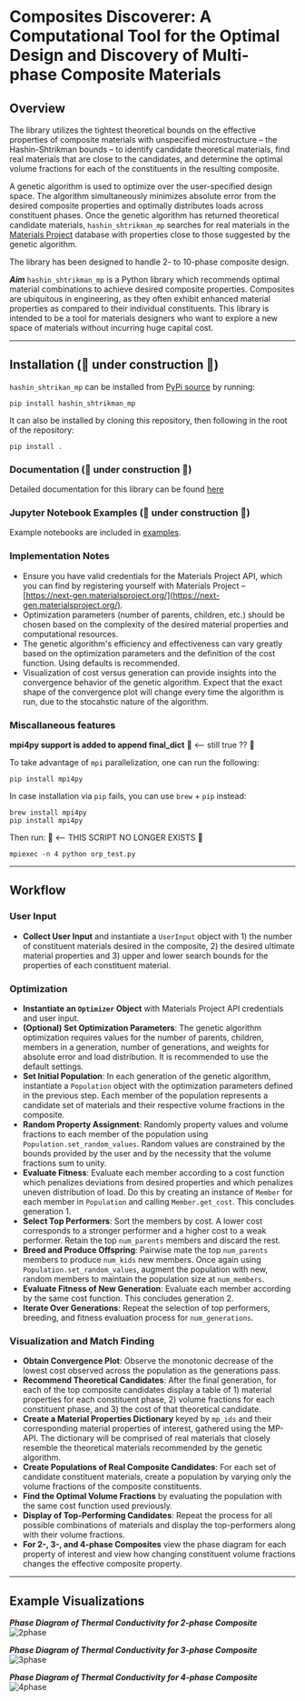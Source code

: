 # Composites Discoverer: A Computational Tool for the Optimal Design and Discovery of Multi-phase Composite Materials

## Overview
The library utilizes the tightest theoretical bounds on the effective properties of composite materials with unspecified microstructure – the Hashin-Shtrikman bounds – to identify candidate theoretical materials, find real materials that are close to the candidates, and determine the optimal volume fractions for each of the constituents in the resulting composite.

A genetic algorithm is used to optimize over the user-specified design space. The algorithm simultaneously minimizes absolute error from the desired composite properties and optimally distributes loads across constituent phases. Once the genetic algorithm has returned theoretical candidate materials, `hashin_shtrikman_mp` searches for real materials in the [Materials Project](https://next-gen.materialsproject.org/) database with properties close to those suggested by the genetic algorithm.

The library has been designed to handle 2- to 10-phase composite design.

***Aim***
`hashin_shtrikman_mp` is a Python library which recommends optimal material combinations to achieve desired composite properties. Composites are ubiquitous in engineering, as they often exhibit enhanced material properties as compared to their individual constituents. This library is intended to be a tool for materials designers who want to explore a new space of materials without incurring huge capital cost.

---
## Installation (🛑 under construction 🛑)
`hashin_shtrikan_mp` can be installed from [PyPi source](https://pypi.org/project/hashin_shtrikman_mp/) by running:
```
pip install hashin_shtrikman_mp
```

It can also be installed by cloning this repository, then following in the root of the repository:
```
pip install .
```

### Documentation (🛑 under construction 🛑)
Detailed documentation for this library can be found [here](https://mcgalcode.github.io/hashin_shtrikman_mp/)

### Jupyter Notebook Examples (🛑 under construction 🛑)
Example notebooks are included in [examples](https://github.com/carlacupcake/hashin_shtrikman_mp/tree/master/examples).

### Implementation Notes
- Ensure you have valid credentials for the Materials Project API, which you can find by registering yourself with Materials Project – [https://next-gen.materialsproject.org/](https://next-gen.materialsproject.org/).
- Optimization parameters (number of parents, children, etc.) should be chosen based on the complexity of the desired material properties and computational resources.
- The genetic algorithm's efficiency and effectiveness can vary greatly based on the optimization parameters and the definition of the cost function. Using defaults is recommended.
- Visualization of cost versus generation can provide insights into the convergence behavior of the genetic algorithm. Expect that the exact shape of the convergence plot will change every time the algorithm is run, due to the stocahstic nature of the algorithm.

### Miscallaneous features
**mpi4py support is added to append final_dict** 🛑 <-- still true ?? 🛑

To take advantage of `mpi` parallelization, one can run the following:
```
pip install mpi4py
```

In case installation via `pip` fails, you can use `brew` + `pip` instead:
```
brew install mpi4py
pip install mpi4py
```

Then run: 🛑 <-- THIS SCRIPT NO LONGER EXISTS 🛑
```
mpiexec -n 4 python orp_test.py
```

---

## Workflow

### User Input
- **Collect User Input** and instantiate a `UserInput` object with 1) the number of constituent materials desired in the composite, 2) the desired ultimate material properties and 3) upper and lower search bounds for the properties of each constituent material.

### Optimization
- **Instantiate an `Optimizer` Object** with Materials Project API credentials and user input.
- **(Optional) Set Optimization Parameters**: The genetic algorithm optimization requires values for the number of parents, children, members in a generation, number of generations, and weights for absolute error and load distribution. It is recommended to use the default settings.
- **Set Initial Population**: In each generation of the genetic algorithm, instantiate a `Population` object with the optimization parameters defined in the previous step. Each member of the population represents a candidate set of materials and their respective volume fractions in the composite.
- **Random Property Assignment**: Randomly property values and volume fractions to each member of the population using `Population.set_random_values`. Random values are constrained by the bounds provided by the user and by the necessity that the volume fractions sum to unity.
- **Evaluate Fitness**: Evaluate each member according to a cost function which penalizes deviations from desired properties and which penalizes uneven distribution of load. Do this by creating an instance of `Member` for each member in `Population` and calling `Member.get_cost`. This concludes generation 1.
- **Select Top Performers**: Sort the members by cost. A lower cost corresponds to a stronger performer and a higher cost to a weak performer. Retain the top `num_parents` members and discard the rest.
- **Breed and Produce Offspring**: Pairwise mate the top `num_parents` members to produce `num_kids` new members. Once again using `Population.set_random_values`, augment the population with new, random members to maintain the population size at `num_members`.
- **Evaluate Fitness of New Generation**: Evaluate each member according by the same cost function. This concludes generation 2.
- **Iterate Over Generations**: Repeat the selection of top performers, breeding, and fitness evaluation process for `num_generations`.

### Visualization and Match Finding
- **Obtain Convergence Plot**: Observe the monotonic decrease of the lowest cost observed across the population as the generations pass.
- **Recommend Theoretical Candidates**: After the final generation, for each of the top composite candidates display a table of 1) material properties for each constituent phase, 2) volume fractions for each constituent phase, and 3) the cost of that theoretical candidate.
- **Create a Material Properties Dictionary** keyed by `mp_ids` and their corresponding material properties of interest, gathered using the MP-API. The dictionary will be comprised of real materials that closely resemble the theoretical materials recommended by the genetic algorithm.
- **Create Populations of Real Composite Candidates**: For each set of candidate constituent materials, create a population by varying only the volume fractions of the composite constituents.
- **Find the Optimal Volume Fractions** by evaluating the  population with the same cost function used previously.
- **Display of Top-Performing Candidates**: Repeat the process for all possible combinations of materials and display the top-performers along with their volume fractions.
- **For 2-, 3-, and 4-phase Composites** view the phase diagram for each property of interest and view how changing constituent volume fractions changes the effective composite property.

---

## Example Visualizations


***Phase Diagram of Thermal Conductivity for 2-phase Composite***
![2phase](https://github.com/user-attachments/assets/00c7c051-f974-4437-9490-e08a6d8afc1c)

***Phase Diagram of Thermal Conductivity for 3-phase Composite***
![3phase](https://github.com/user-attachments/assets/a375ff79-1c54-463f-92a2-c294b96d159c)

***Phase Diagram of Thermal Conductivity for 4-phase Composite***
![4phase](https://github.com/user-attachments/assets/df5b06fc-b64e-4ad4-82df-52c235211d62)
